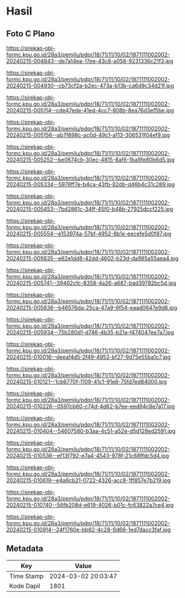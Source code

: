 # Hasil

## Foto C Plano

https://sirekap-obj-formc.kpu.go.id/28a3/pemilu/pdpr/18/71/11/10/02/1871111002002-20240215-004843--de7a14ea-17ee-43c8-a058-9231336c21f3.jpg

https://sirekap-obj-formc.kpu.go.id/28a3/pemilu/pdpr/18/71/11/10/02/1871111002002-20240215-004930--cb73cf2a-b2ec-473a-b13b-ca6d9c34d21f.jpg

https://sirekap-obj-formc.kpu.go.id/28a3/pemilu/pdpr/18/71/11/10/02/1871111002002-20240215-005114--cde47eda-41ed-4cc7-808b-8ea76d3ef5be.jpg

https://sirekap-obj-formc.kpu.go.id/28a3/pemilu/pdpr/18/71/11/10/02/1871111002002-20240215-005156--ab7f898c-ac0d-49c1-a113-306531f04ef9.jpg

https://sirekap-obj-formc.kpu.go.id/28a3/pemilu/pdpr/18/71/11/10/02/1871111002002-20240215-005252--be0674cb-30ec-4815-8af6-1ba9fe80b6d5.jpg

https://sirekap-obj-formc.kpu.go.id/28a3/pemilu/pdpr/18/71/11/10/02/1871111002002-20240215-005334--5978ff7e-b4ca-43fb-82db-d46b4c31c289.jpg

https://sirekap-obj-formc.kpu.go.id/28a3/pemilu/pdpr/18/71/11/10/02/1871111002002-20240215-005453--7bd2861c-34ff-45f0-b48b-27925dccf225.jpg

https://sirekap-obj-formc.kpu.go.id/28a3/pemilu/pdpr/18/71/11/10/02/1871111002002-20240215-005554--e153974a-57bf-4952-8b1e-eecefe5d0f87.jpg

https://sirekap-obj-formc.kpu.go.id/28a3/pemilu/pdpr/18/71/11/10/02/1871111002002-20240215-005635--e62e1dd8-42dd-4602-b23d-da985a55aea4.jpg

https://sirekap-obj-formc.kpu.go.id/28a3/pemilu/pdpr/18/71/11/10/02/1871111002002-20240215-005741--39492cfc-8358-4a26-a687-bad39782bc5d.jpg

https://sirekap-obj-formc.kpu.go.id/28a3/pemilu/pdpr/18/71/11/10/02/1871111002002-20240215-005836--b46576da-25ca-47a9-9f54-eaad0647e9d8.jpg

https://sirekap-obj-formc.kpu.go.id/28a3/pemilu/pdpr/18/71/11/10/02/1871111002002-20240215-005934--75b280d1-d746-4b35-b21a-f474047ee7a7.jpg

https://sirekap-obj-formc.kpu.go.id/28a3/pemilu/pdpr/18/71/11/10/02/1871111002002-20240215-010016--deeaf4d5-2f49-4953-bf27-9d75e55ba1c7.jpg

https://sirekap-obj-formc.kpu.go.id/28a3/pemilu/pdpr/18/71/11/10/02/1871111002002-20240215-010121--1cb6770f-1109-41c1-91e8-75fd7ed84000.jpg

https://sirekap-obj-formc.kpu.go.id/28a3/pemilu/pdpr/18/71/11/10/02/1871111002002-20240215-010226--0597cb60-c74d-4d62-b7ee-eed94c8e7a17.jpg

https://sirekap-obj-formc.kpu.go.id/28a3/pemilu/pdpr/18/71/11/10/02/1871111002002-20240215-010404--54607580-b3aa-4c51-a52e-d5d128ed2591.jpg

https://sirekap-obj-formc.kpu.go.id/28a3/pemilu/pdpr/18/71/11/10/02/1871111002002-20240215-010536--ef13f792-e7a4-4543-978f-21c68ffdc5d4.jpg

https://sirekap-obj-formc.kpu.go.id/28a3/pemilu/pdpr/18/71/11/10/02/1871111002002-20240215-010619--e4a6cb21-0722-4326-acc8-1ff857e7b219.jpg

https://sirekap-obj-formc.kpu.go.id/28a3/pemilu/pdpr/18/71/11/10/02/1871111002002-20240215-010740--56fb208d-e619-4026-b01c-fc63822a7ce4.jpg

https://sirekap-obj-formc.kpu.go.id/28a3/pemilu/pdpr/18/71/11/10/02/1871111002002-20240215-010914--24f1760e-bb82-4c28-9d66-1ed7dacc3faf.jpg


## Metadata

| Key        | Value               |
| ---------- | ------------------- |
| Time Stamp | 2024-03-02 20:03:47 |
| Kode Dapil | 1801                |



